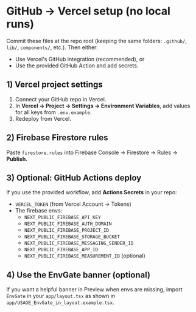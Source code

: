 # GitHub → Vercel setup (no local runs)

Commit these files at the repo root (keeping the same folders: `.github/`, `lib/`, `components/`, etc.).
Then either:
- Use Vercel's GitHub integration (recommended), or
- Use the provided GitHub Action and add secrets.

## 1) Vercel project settings
1. Connect your GitHub repo in Vercel.
2. In **Vercel → Project → Settings → Environment Variables**, add values for all keys from `.env.example`.
3. Redeploy from Vercel.

## 2) Firebase Firestore rules
Paste `firestore.rules` into Firebase Console → Firestore → Rules → **Publish**.

## 3) Optional: GitHub Actions deploy
If you use the provided workflow, add **Actions Secrets** in your repo:
- `VERCEL_TOKEN` (from Vercel Account → Tokens)
- The firebase envs:
  - `NEXT_PUBLIC_FIREBASE_API_KEY`
  - `NEXT_PUBLIC_FIREBASE_AUTH_DOMAIN`
  - `NEXT_PUBLIC_FIREBASE_PROJECT_ID`
  - `NEXT_PUBLIC_FIREBASE_STORAGE_BUCKET`
  - `NEXT_PUBLIC_FIREBASE_MESSAGING_SENDER_ID`
  - `NEXT_PUBLIC_FIREBASE_APP_ID`
  - `NEXT_PUBLIC_FIREBASE_MEASUREMENT_ID` (optional)

## 4) Use the EnvGate banner (optional)
If you want a helpful banner in Preview when envs are missing, import `EnvGate` in your `app/layout.tsx` as shown in `app/USAGE_EnvGate_in_layout.example.tsx`.
